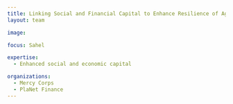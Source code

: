 ```yaml
---
title: Linking Social and Financial Capital to Enhance Resilience of Agro-Pastoral Communities (LEAP) in Niger and Mali
layout: team

image: 

focus: Sahel

expertise:
  - Enhanced social and economic capital

organizations:
  - Mercy Corps
  - PlaNet Finance
---
```

